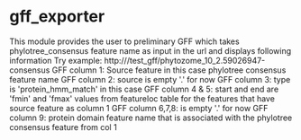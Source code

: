 # gff_exporter
This module provides the user to preliminary GFF which takes phylotree_consensus feature name as input in the url and displays following information
Try example: http://<your-website>/test_gff/phytozome_10_2.59026947-consensus
GFF column 1: Source feature in this case phylotree consensus feature name
GFF column 2: source is empty '.' for now
GFF column 3: type is 'protein_hmm_match' in this case
GFF column 4 & 5: start and end are 'fmin' and 'fmax' values from featureloc table for the features that have source feature as column 1 
GFF column 6,7,8: is empty '.' for now
GFF column 9: protein domain feature name that is associated with the phylotree consensus feature from col 1
